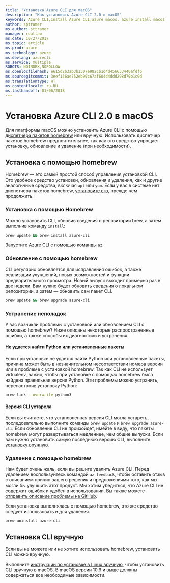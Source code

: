 ```yaml
---
title: "Установка Azure CLI для macOS"
description: "Как установить Azure CLI 2.0 в macOS"
keywords: Azure CLI,Install Azure CLI,azure macos, azure install macos
author: sptramer
ms.author: sttramer
manager: routlaw
ms.date: 10/27/2017
ms.topic: article
ms.prod: azure
ms.technology: azure
ms.devlang: azurecli
ms.service: multiple
ROBOTS: NOINDEX,NOFOLLOW
ms.openlocfilehash: e615d2b3ab3b1307e982cb1d4d456633440afdf6
ms.sourcegitcommit: 3eef136ae752eb90c67af604d4ddd298d70b1c9d
ms.translationtype: HT
ms.contentlocale: ru-RU
ms.lasthandoff: 01/06/2018
---
```

# <a name="install-azure-cli-20-on-macos"></a>Установка Azure CLI 2.0 в macOS

Для платформы macOS можно установить Azure CLI с помощью [диспетчера пакетов homebrew](http://brew.sh) или вручную. Использовать диспетчер пакетов homebrew предпочтительнее, так как это средство упрощает установку, обновление и удаление (при необходимости).

## <a name="use-homebrew-to-install"></a>Установка с помощью homebrew

Homebrew — это самый простой способ управления установкой CLI. Это удобное средство установки, обновления и удаления, как и другие аналогичные средства, включая `apt` или `yum`.
Если у вас в системе нет диспетчера пакетов homebrew, [установите его](https://docs.brew.sh/Installation.html), прежде чем продолжить.

### <a name="install-with-homebrew"></a>Установка с помощью Homebrew

Можно установить CLI, обновив сведения о репозитории brew, а затем выполнив команду `install`:

```bash
brew update && brew install azure-cli
```

Запустите Azure CLI с помощью команды `az`.

### <a name="update-with-homebrew"></a>Обновление с помощью homebrew

CLI регулярно обновляется для исправления ошибок, а также реализации улучшений, новых возможностей и функции предварительного просмотра. Новый выпуск выходит примерно раз в две недели. Вам нужно будет обновить сведения о локальном репозитории, а затем — обновить сам пакет CLI.

```bash
brew update && brew upgrade azure-cli
```

### <a name="troubleshooting"></a>Устранение неполадок

У вас возникли проблемы с установкой или обновлением CLI с помощью homebrew? Ниже описаны некоторые распространенные ошибки, а также способы их диагностики и устранения.

#### <a name="unable-to-find-python-or-installed-packages"></a>Не удается найти Python или установленные пакеты

Если при установке не удается найти Python или установленные пакеты, причина может быть в незначительном несоответствии номера версии или в проблеме с установкой homebrew. Так как CLI не использует virtualenv, важно, чтобы при установке с помощью homebrew была найдена правильная версия Python. Эти проблемы можно устранить, перенастроив установку Python:

```bash
brew link --overwrite python3
```

#### <a name="the-cli-version-is-out-of-date"></a>Версия CLI устарела

Если вы считаете, что установленная версия CLI могла устареть, последовательно выполните команды `brew update` и `brew upgrade azure-cli`. Если обновление CLI не произойдет, имейте в виду, что пакеты homebrew могут развертываться медленнее, чем общие выпуски. Если вам нужно установить самую последнюю версию CLI, выполните [установку вручную](#manage-the-cli-manually).

### <a name="uninstall-with-homebrew"></a>Удаление с помощью homebrew

Нам будет очень жаль, если вы решите удалить Azure CLI. Перед удалением воспользуйтесь командой `az feedback`, чтобы оставить отзыв с описанием причин вашего решения и предложениями того, как мы могли бы улучшить этот продукт. Мы хотим убедиться, что Azure CLI не содержит ошибок и удобен в использовании. Вы также можете [отправить описание проблемы на GitHub](https://github.com/Azure/azure-cli/issues).

Если установка выполнялась с помощью homebrew, это же средство следует использовать и для удаления.

```bash
brew uninstall azure-cli
```

## <a name="install-the-cli-manually"></a>Установка CLI вручную

Если вы не можете или не хотите использовать homebrew, установить CLI можно вручную.

Выполните [инструкции по установке в Linux вручную](install-azure-cli-linux.md), чтобы установить CLI вручную в macOS. В macOS версии 10.9 и выше должны содержаться все необходимые зависимости.

